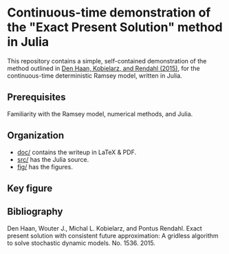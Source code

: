 # Continuous-time demonstration of the "Exact Present Solution" method in Julia

This repository contains a simple, self-contained demonstration of the method outlined in [Den Haan, Kobielarz, and Rendahl (2015)](http://www.wouterdenhaan.com/papers/ET.pdf), for the continuous-time deterministic Ramsey model, written in Julia.

## Prerequisites

Familiarity with the Ramsey model, numerical methods, and Julia.

## Organization

- [doc/](./doc/) contains the writeup in LaTeX & PDF.
- [src/](./src/) has the Julia source.
- [fig/](./fig/) has the figures.

## Key figure

[](./fig/ck-tangents.svg?raw=true)

## Bibliography

Den Haan, Wouter J., Michal L. Kobielarz, and Pontus Rendahl. Exact present solution with consistent future approximation: A gridless algorithm to solve stochastic dynamic models. No. 1536. 2015.
